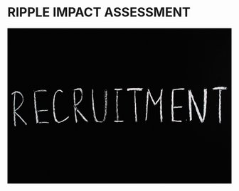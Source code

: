 # RIPPLE IMPACT ASSESSMENT

<img src="https://github.com/Innocentsax/FULL_STACK_PROJECTS/blob/main/Ripple_Impact/goal.jpg" height="350" width="1000">
